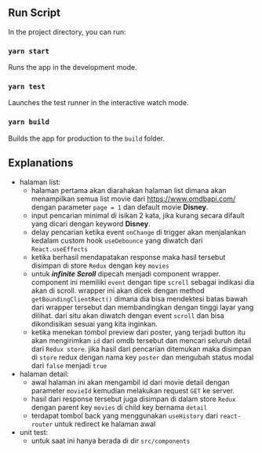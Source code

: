 ## Run Script

In the project directory, you can run:

### `yarn start`

Runs the app in the development mode.

### `yarn test`

Launches the test runner in the interactive watch mode.

### `yarn build`

Builds the app for production to the `build` folder.

## Explanations

- halaman list:
    - halaman pertama akan diarahakan halaman list dimana akan menampilkan semua list movie
      dari https://www.omdbapi.com/
      dengan parameter ```page = 1``` dan default movie **Disney**.
    - input pencarian minimal di isikan 2 kata, jika kurang secara difault yang dicari dengan keyword **Disney**.
    - delay pencarian ketika event ```onChange``` di trigger akan menjalankan kedalam custom hook ```useDebounce```
      yang diwatch dari ```React.useEffects```
    - ketika berhasil mendapatakan response maka hasil tersebut disimpan di store ```Redux``` dengan key ```movies```
    - untuk ***infinite Scroll*** dipecah menjadi component wrapper. component ini memiliki ```event``` dengan
      tipe ```scroll``` sebagai indikasi dia akan di scroll. wrapper ini akan dicek dengan
      method ```getBoundingClientRect()``` dimana dia bisa mendektesi batas bawah dari wrapper tersebut dan
      membandingkan dengan tinggi layar yang dilihat. dari situ akan diwatch dengan event ```scroll``` dan bisa
      dikondisikan sesuai yang kita inginkan.
    - ketika menekan tombol preview dari poster, yang terjadi button itu akan mengirimkan ```id``` dari omdb tersebut
      dan mencari seluruh detail dari ```Redux store```. jika hasil dari pencarian ditemukan maka disimpan
      di ```store``` redux dengan nama key ```poster``` dan mengubah status modal dari ```false``` menjadi ```true```
- halaman detail:
    - awal halaman ini akan mengambil id dari movie detail dengan parameter ```movieId``` kemudian melakukan
      request ```GET``` ke server.
    - hasil dari response tersebut juga disimpan di dalam store ```Redux``` dengan parent key ```movies``` di child key
      bernama ```detail```
    - terdapat tombol back yang menggunakan ```useHistory``` dari ```react-router``` untuk redirect ke halaman awal
- unit test:
    - untuk saat ini hanya berada di dir ```src/components```
